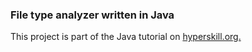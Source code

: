 ### File type analyzer written in Java

This project is part of the Java tutorial on [hyperskill.org.](https://hyperskill.org/projects/64)